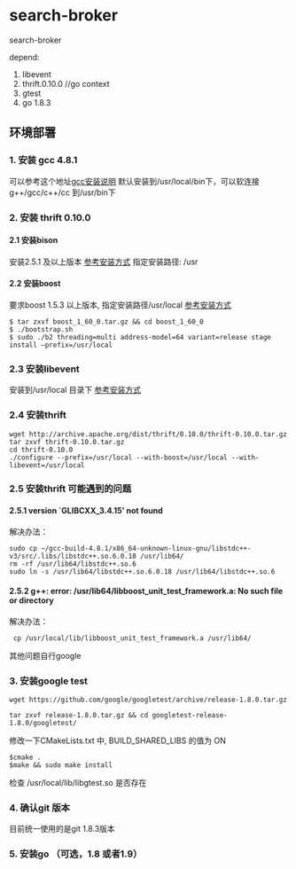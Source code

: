 # search-broker #

search-broker

depend:
1. libevent
2. thrift.0.10.0 //go context
3. gtest
4. go 1.8.3

## 环境部署

### 1. 安装 gcc 4.8.1
可以参考这个地址[gcc安装说明](https://www.cnblogs.com/codemood/archive/2013/06/01/3113200.html)
默认安装到/usr/local/bin下，可以软连接g++/gcc/c++/cc 到/usr/bin下

### 2. 安装 thrift 0.10.0

#### 2.1 安装bison 

安装2.5.1 及以上版本 [参考安装方式](https://www.cnblogs.com/keitsi/p/5368184.html)
指定安装路径: /usr
#### 2.2 安装boost

要求boost 1.5.3 以上版本,
指定安装路径/usr/local [参考安装方式](https://www.cnblogs.com/keitsi/p/5368184.html)
````
$ tar zxvf boost_1_60_0.tar.gz && cd boost_1_60_0
$ ./bootstrap.sh
$ sudo ./b2 threading=multi address-model=64 variant=release stage install —prefix=/usr/local
````
### 2.3 安装libevent 
安装到/usr/local 目录下 [参考安装方式](https://www.cnblogs.com/keitsi/p/5368184.html)

### 2.4 安装thrift 
````
wget http://archive.apache.org/dist/thrift/0.10.0/thrift-0.10.0.tar.gz
tar zxvf thrift-0.10.0.tar.gz
cd thrift-0.10.0
./configure --prefix=/usr/local --with-boost=/usr/local --with-libevent=/usr/local
````
### 2.5 安装thrift 可能遇到的问题
#### 2.5.1 version `GLIBCXX_3.4.15' not found

解决办法：
````
sudo cp ~/gcc-build-4.8.1/x86_64-unknown-linux-gnu/libstdc++-v3/src/.libs/libstdc++.so.6.0.18 /usr/lib64/
rm -rf /usr/lib64/libstdc++.so.6
sudo ln -s /usr/lib64/libstdc++.so.6.0.18 /usr/lib64/libstdc++.so.6
````
#### 2.5.2 g++: error: /usr/lib64/libboost_unit_test_framework.a: No such file or directory

解决办法：
````
 cp /usr/local/lib/libboost_unit_test_framework.a /usr/lib64/
````
 
其他问题自行google

### 3. 安装google test
````
wget https://github.com/google/googletest/archive/release-1.8.0.tar.gz

tar zxvf release-1.8.0.tar.gz && cd googletest-release-1.8.0/googletest/
````
修改一下CMakeLists.txt 中, BUILD_SHARED_LIBS 的值为 ON
````
$cmake .
$make && sudo make install
````
检查 /usr/local/lib/libgtest.so 是否存在

### 4. 确认git 版本

目前统一使用的是git 1.8.3版本

### 5. 安装go （可选，1.8 或者1.9）




